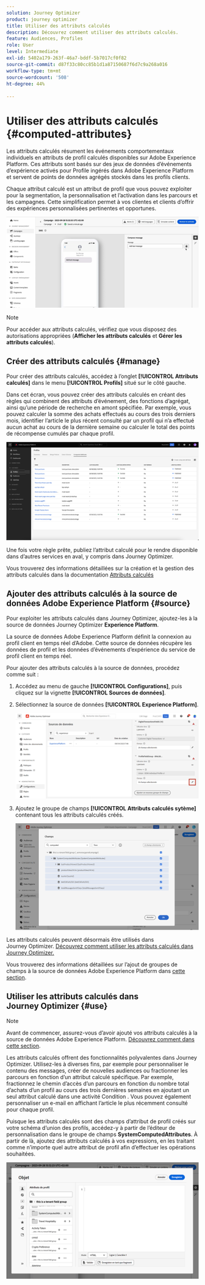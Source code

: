 ```yaml
---
solution: Journey Optimizer
product: journey optimizer
title: Utiliser des attributs calculés
description: Découvrez comment utiliser des attributs calculés.
feature: Audiences, Profiles
role: User
level: Intermediate
exl-id: 5402a179-263f-46a7-bddf-5b7017cf0f82
source-git-commit: d87f33c80cc85b1d1a87150687f6d7c9a268a016
workflow-type: tm+mt
source-wordcount: '508'
ht-degree: 44%

---
```


# Utiliser des attributs calculés {#computed-attributes}

Les attributs calculés résument les événements comportementaux individuels en attributs de profil calculés disponibles sur Adobe Experience Platform. Ces attributs sont basés sur des jeux de données d’événements d’expérience activés pour Profile ingérés dans Adobe Experience Platform et servent de points de données agrégés stockés dans les profils clients.

Chaque attribut calculé est un attribut de profil que vous pouvez exploiter pour la segmentation, la personnalisation et l’activation dans les parcours et les campagnes. Cette simplification permet à vos clientes et clients d’offrir des expériences personnalisées pertinentes et opportunes.


![](../rn/assets/do-not-localize/computed-attributes.gif)


>[!NOTE]
>
>Pour accéder aux attributs calculés, vérifiez que vous disposez des autorisations appropriées (**Afficher les attributs calculés** et **Gérer les attributs calculés**).

## Créer des attributs calculés {#manage}

Pour créer des attributs calculés, accédez à l’onglet **[!UICONTROL Attributs calculés]** dans le menu **[!UICONTROL Profils]** situé sur le côté gauche.

Dans cet écran, vous pouvez créer des attributs calculés en créant des règles qui combinent des attributs d’événement, des fonctions d’agrégat, ainsi qu’une période de recherche en amont spécifiée. Par exemple, vous pouvez calculer la somme des achats effectués au cours des trois derniers mois, identifier l’article le plus récent consulté par un profil qui n’a effectué aucun achat au cours de la dernière semaine ou calculer le total des points de récompense cumulés par chaque profil.

![](assets/computed-attributes.png)

Une fois votre règle prête, publiez l’attribut calculé pour le rendre disponible dans d’autres services en aval, y compris dans Journey Optimizer.

Vous trouverez des informations détaillées sur la création et la gestion des attributs calculés dans la documentation [Attributs calculés](https://experienceleague.adobe.com/docs/experience-platform/profile/computed-attributes/overview.html?lang=fr)

## Ajouter des attributs calculés à la source de données Adobe Experience Platform {#source}

Pour exploiter les attributs calculés dans Journey Optimizer, ajoutez-les à la source de données Journey Optimizer **Experience Platform**.

La source de données Adobe Experience Platform définit la connexion au profil client en temps réel d’Adobe. Cette source de données récupère les données de profil et les données d’événements d’expérience du service de profil client en temps réel.

Pour ajouter des attributs calculés à la source de données, procédez comme suit :

1. Accédez au menu de gauche **[!UICONTROL Configurations]**, puis cliquez sur la vignette **[!UICONTROL Sources de données]**.

1. Sélectionnez la source de données **[!UICONTROL Experience Platform]**.

   ![](assets/computed-attributes-add.png)

1. Ajoutez le groupe de champs **[!UICONTROL Attributs calculés sytème]** contenant tous les attributs calculés créés.

   ![](assets/computed-attributes-fieldgroup.png)

Les attributs calculés peuvent désormais être utilisés dans Journey Optimizer. [Découvrez comment utiliser les attributs calculés dans Journey Optimizer.](#use)

Vous trouverez des informations détaillées sur l’ajout de groupes de champs à la source de données Adobe Experience Platform dans [cette section](../datasource/adobe-experience-platform-data-source.md).

## Utiliser les attributs calculés dans Journey Optimizer {#use}

>[!NOTE]
>
>Avant de commencer, assurez-vous d’avoir ajouté vos attributs calculés à la source de données Adobe Experience Platform. [Découvrez comment dans cette section](#source).

Les attributs calculés offrent des fonctionnalités polyvalentes dans Journey Optimizer. Utilisez-les à diverses fins, par exemple pour personnaliser le contenu des messages, créer de nouvelles audiences ou fractionner les parcours en fonction d’un attribut calculé spécifique. Par exemple, fractionnez le chemin d’accès d’un parcours en fonction du nombre total d’achats d’un profil au cours des trois dernières semaines en ajoutant un seul attribut calculé dans une activité Condition . Vous pouvez également personnaliser un e-mail en affichant l’article le plus récemment consulté pour chaque profil.

Puisque les attributs calculés sont des champs d’attribut de profil créés sur votre schéma d’union des profils, accédez-y à partir de l’éditeur de personnalisation dans le groupe de champs **SystemComputedAttributes**. À partir de là, ajoutez des attributs calculés à vos expressions, en les traitant comme n’importe quel autre attribut de profil afin d’effectuer les opérations souhaitées.

![](assets/computed-attributes-ajo.png)
